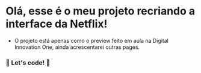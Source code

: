 # Olá, esse é o meu projeto recriando a interface da Netflix!

- O projeto está apenas como o preview feito em aula na Digital Innovation One, ainda acrescentarei outras pages.

### 🚀 Let's code! 🚀

